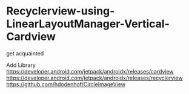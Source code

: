 # Recyclerview-using-LinearLayoutManager-Vertical-Cardview
get acquainted



Add Library
https://developer.android.com/jetpack/androidx/releases/cardview
https://developer.android.com/jetpack/androidx/releases/recyclerview
https://github.com/hdodenhof/CircleImageView
